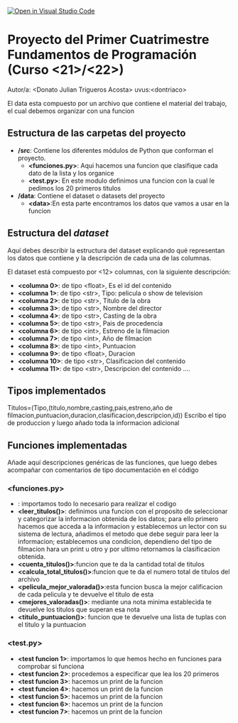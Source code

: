 [![Open in Visual Studio Code](https://classroom.github.com/assets/open-in-vscode-f059dc9a6f8d3a56e377f745f24479a46679e63a5d9fe6f495e02850cd0d8118.svg)](https://classroom.github.com/online_ide?assignment_repo_id=5896993&assignment_repo_type=AssignmentRepo)
# Proyecto del Primer Cuatrimestre Fundamentos de Programación (Curso  \<21\>/\<22\>)
Autor/a: \<Donato Julian Trigueros Acosta\>   uvus:\<dontriaco\>

El data esta compuesto por un archivo que contiene el material del trabajo, el cual debemos organizar con una funcion


## Estructura de las carpetas del proyecto

* **/src**: Contiene los diferentes módulos de Python que conforman el proyecto.
  * **\<funciones.py\>**: Aqui hacemos una funcion que clasifique cada dato de la lista y los organice
  * **\<test.py\>**: En este modulo definimos una funcion con la cual le pedimos los 20 primeros titulos 
* **/data**: Contiene el dataset o datasets del proyecto
    * **\<data\>**:En esta parte encontramos los datos que vamos a usar en la funcion
## Estructura del *dataset*

Aquí debes describir la estructura del dataset explicando qué representan los datos que contiene y la descripción de cada una de las columnas.

El dataset está compuesto por \<12\> columnas, con la siguiente descripción:

* **\<columna 0>**: de tipo \<float\>, Es el id del contenido
* **\<columna 1>**: de tipo \<str\>, Tipo: pelicula o show de television
* **\<columna 2>**: de tipo \<str\>, Titulo de la obra
* **\<columna 3>**: de tipo \<str\>, Nombre del director
* **\<columna 4>**: de tipo \<str\>, Casting de la obra
* **\<columna 5>**: de tipo \<str\>, Pais de procedencia
* **\<columna 6>**: de tipo \<int\>, Estreno de la filmacion
* **\<columna 7>**: de tipo \<int\>, Año de filmacion
* **\<columna 8>**: de tipo \<int\>, Puntuacion
* **\<columna 9>**: de tipo \<float\>, Duracion
* **\<columna 10>**: de tipo \<str\>, Clasificacion del contenido
* **\<columna 11>**: de tipo \<str\>, Descripcion del contenido
....

## Tipos implementados

Titulos=(Tipo,(titulo,nombre,casting,pais,estreno,año de filmacion,puntuacion,duracion,clasificacion,descripcion,id))
Escribo el tipo de produccion y luego añado toda la informacion adicional

## Funciones implementadas
Añade aquí descripciones genéricas de las funciones, que luego debes acompañar con comentarios de tipo documentación en el código

### \<funciones.py\>

* **<importaciones>**: importamos todo lo necesario para realizar el codigo
* **<leer_titulos()>**: definimos una funcion con el proposito de seleccionar y categorizar la informacion obtenida de los datos; para ello primero hacemos que acceda a la informacion y establecemos un lector con su sistema de lectura, añadimos el metodo que debe seguir para leer la informacion; establecemos una condicion, dependieno del tipo de filmacion hara un print u otro y por ultimo retornamos la clasificacion obtenida.
* **<cuenta_titulos()>**:funcion que te da la cantidad total de titulos
* **<calcula_total_titulos()>**:funcion que te da el numero total de titulos del archivo
* **<pelicula_mejor_valorada()>**:esta funcion busca la mejor calificacion de cada pelicula y te devuelve el titulo de esta
* **<mejores_valoradas()>**: mediante una nota minima establecida te devuelve los titulos que superan esa nota
* **<titulo_puntuacion()>**: funcion que te devuelve una lista de tuplas con el titulo y la puntuacion


### \<test.py\>

* **<test funcion 1>**: importamos lo que hemos hecho en funciones para comprobar si funciona
* **<test funcion 2>**: procedemos a especificar que lea los 20 primeros
* **<test funcion 3>**: hacemos un print de la funcion
* **<test funcion 4>**: hacemos un print de la funcion
* **<test funcion 5>**: hacemos un print de la funcion
* **<test funcion 6>**: hacemos un print de la funcion
* **<test funcion 7>**: hacemos un print de la funcion
